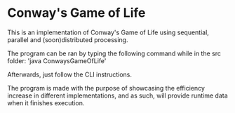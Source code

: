 # Conway's Game of Life

This is an implementation of Conway's Game of Life using sequential, parallel and (soon)distributed processing.

The program can be ran by typing the following command while in the src folder:
'java ConwaysGameOfLife'

Afterwards, just follow the CLI instructions.

The program is made with the purpose of showcasing the efficiency increase in different implementations, and as such, will provide runtime data when it finishes execution.
